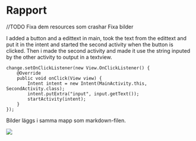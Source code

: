 # Rapport

//TODO
Fixa dem resources som crashar
Fixa bilder

I added a button and a edittext in main, took the text from the edittext and put it in the intent
and started the second activity when the button is clicked. Then i made the second activity and
made it use the string inputed by the other activity to output in a textview.

```
change.setOnClickListener(new View.OnClickListener() {
    @Override
    public void onClick(View view) {
        Intent intent = new Intent(MainActivity.this, SecondActivity.class);
        intent.putExtra("input", input.getText());
        startActivity(intent);
    }
});
```

Bilder läggs i samma mapp som markdown-filen.

![](bild.png)